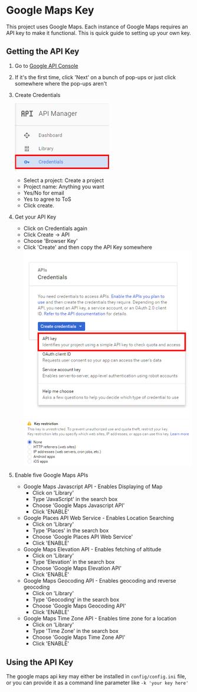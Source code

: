 # Google Maps Key

This project uses Google Maps. Each instance of Google Maps requires an API key to make it functional. This is quick guide to setting up your own key.

## Getting the API Key

1. Go to [Google API Console](https://console.developers.google.com/)

2. If it's the first time, click 'Next' on a bunch of pop-ups or just click somewhere where the pop-ups aren't

3. Create Credentials

   ![Credentials](../_static/img/rTzIfVp.png)
   - Select a project: Create a project
   - Project name: Anything you want
   - Yes/No for email
   - Yes to agree to ToS
   - Click create.

4. Get your API Key
   - Click on Credentials again
   - Click Create -> API
   - Choose 'Browser Key'
   - Click 'Create' and then copy the API Key somewhere
   ![API Browser Key](../_static/img/csEFWKd.png)
   ![API Browser Key](../_static/img/6upJVIr.png)

5. Enable five Google Maps APIs
   - Google Maps Javascript API - Enables Displaying of Map
     - Click on 'Library'
	 - Type 'JavaScript' in the search box
     - Choose 'Google Maps Javascript API'
     - Click 'ENABLE'
   - Google Places API Web Service - Enables Location Searching
     - Click on 'Library'
     - Type 'Places' in the search box
     - Choose 'Google Places API Web Service'
     - Click 'ENABLE'
   - Google Maps Elevation API - Enables fetching of altitude
     - Click on 'Library'
     - Type 'Elevation' in the search box
     - Choose 'Google Maps Elevation API'
     - Click 'ENABLE'
   - Google Maps Geocoding API - Enables geocoding and reverse geocoding
     - Click on 'Library'
     - Type 'Geocoding' in the search box
     - Choose 'Google Maps Geocoding API'
     - Click 'ENABLE'
   - Google Maps Time Zone API - Enables time zone for a location
     - Click on 'Library'
     - Type 'Time Zone' in the search box
     - Choose 'Google Maps Time Zone API'
     - Click 'ENABLE'

## Using the API Key

The google maps api key may either be installed in `config/config.ini` file, or you can provide it as a command line parameter like `-k 'your key here'`
